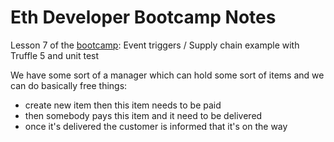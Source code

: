 # Eth Developer Bootcamp Notes

Lesson 7 of the [bootcamp](https://www.udemy.com/course/blockchain-developer/): Event triggers / Supply chain example with Truffle 5 and unit test

We have some sort of a manager which can hold some sort of items and we can do basically free things:
- create new item then this item needs to be paid
- then somebody pays this item and it need to be delivered
- once it's delivered the customer is informed that it's on the way

